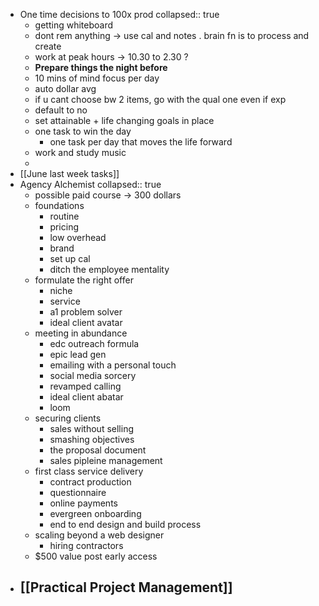 - One time decisions to 100x prod
  collapsed:: true
	- getting whiteboard
	- dont rem anything -> use cal and notes . brain fn is to process and create
	- work at peak hours -> 10.30 to 2.30 ?
	- **Prepare things the night before**
	- 10 mins of mind focus per day
	- auto dollar avg
	- if u cant choose bw 2 items, go with the qual one even if exp
	- default to no
	- set attainable + life changing goals in place
	- one task to win the day
		- one task per day that moves the life forward
	- work and study music
	-
- [[June last week tasks]]
- Agency Alchemist
  collapsed:: true
	- possible paid course -> 300 dollars
	- foundations
		- routine
		- pricing
		- low overhead
		- brand
		- set up cal
		- ditch the employee mentality
	- formulate the right offer
		- niche
		- service
		- a1 problem solver
		- ideal client avatar
	- meeting in abundance
		- edc outreach formula
		- epic lead gen
		- emailing with a personal touch
		- social media sorcery
		- revamped calling
		- ideal client abatar
		- loom
	- securing clients
		- sales without selling
		- smashing objectives
		- the proposal document
		- sales pipleine management
	- first class service delivery
		- contract production
		- questionnaire
		- online payments
		- evergreen onboarding
		- end to end design and build process
	- scaling beyond a web designer
		- hiring contractors
	- $500 value post early access
- [[Practical Project Management]]
	-